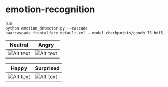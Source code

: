 # emotion-recognition
run:\
```python emotion_detector.py --cascade haarcascade_frontalface_default.xml --model checkpoints/epoch_75.hdf5```

| Neutral | Angry |
| --- | --- |
| ![Alt text](readme/neutral.png?raw=true "Title") | ![Alt text](readme/angry.png?raw=true "Title") |

| Happy | Surprised |
| --- | --- |
| ![Alt text](readme/happy.png?raw=true "Title") | ![Alt text](readme/surprised.png?raw=true "Title") |
